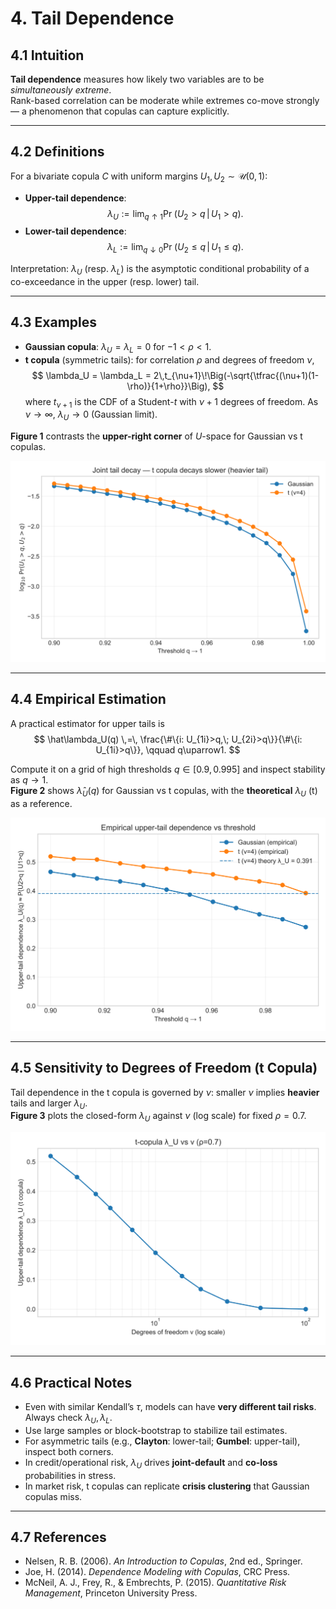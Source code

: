 # 4. Tail Dependence

## 4.1 Intuition

**Tail dependence** measures how likely two variables are to be *simultaneously extreme*.  
Rank-based correlation can be moderate while extremes co-move strongly — a phenomenon that copulas can capture explicitly.

---

## 4.2 Definitions

For a bivariate copula $C$ with uniform margins $U_1,U_2\sim\mathcal U(0,1)$:

- **Upper-tail dependence**:
  $$
  \lambda_U := \lim_{q\uparrow 1}\Pr\!\big(U_2 > q \,\big|\, U_1 > q\big).
  $$
- **Lower-tail dependence**:
  $$
  \lambda_L := \lim_{q\downarrow 0}\Pr\!\big(U_2 \le q \,\big|\, U_1 \le q\big).
  $$

Interpretation: $\lambda_U$ (resp. $\lambda_L$) is the asymptotic conditional probability of a co-exceedance in the upper (resp. lower) tail.

---

## 4.3 Examples

- **Gaussian copula**: $\lambda_U = \lambda_L = 0$ for $-1<\rho<1$.  
- **t copula** (symmetric tails): for correlation $\rho$ and degrees of freedom $\nu$,
  $$
  \lambda_U = \lambda_L
  = 2\,t_{\nu+1}\!\Big(-\sqrt{\tfrac{(\nu+1)(1-\rho)}{1+\rho}}\Big),
  $$
  where $t_{\nu+1}$ is the CDF of a Student-$t$ with $\nu+1$ degrees of freedom.
  As $\nu\to\infty$, $\lambda_U\to0$ (Gaussian limit).

**Figure 1** contrasts the **upper-right corner** of $U$-space for Gaussian vs t copulas.

![Corner heatmaps](../assets/figures/01_foundations/tail_heatmaps_gauss_vs_t.svg)

---

## 4.4 Empirical Estimation

A practical estimator for upper tails is
$$
\hat\lambda_U(q) \,=\, \frac{\#\{i: U_{1i}>q,\; U_{2i}>q\}}{\#\{i: U_{1i}>q\}},
\qquad q\uparrow1.
$$

Compute it on a grid of high thresholds $q\in[0.9,0.995]$ and inspect stability as $q\to1$.  
**Figure 2** shows $\hat\lambda_U(q)$ for Gaussian vs t copulas, with the **theoretical** $\lambda_U$ (t) as a reference.

![Empirical upper-tail dependence](../assets/figures/01_foundations/lambdaU_vs_q_gauss_vs_t.svg)

---

## 4.5 Sensitivity to Degrees of Freedom (t Copula)

Tail dependence in the t copula is governed by $\nu$: smaller $\nu$ implies **heavier** tails and larger $\lambda_U$.  
**Figure 3** plots the closed-form $\lambda_U$ against $\nu$ (log scale) for fixed $\rho=0.7$.

![t-copula λ_U vs ν](../assets/figures/01_foundations/t_lambdaU_vs_nu_curve.svg)

---

## 4.6 Practical Notes

- Even with similar Kendall’s $\tau$, models can have **very different tail risks**. Always check $\lambda_U,\lambda_L$.  
- Use large samples or block-bootstrap to stabilize tail estimates.  
- For asymmetric tails (e.g., **Clayton**: lower-tail; **Gumbel**: upper-tail), inspect both corners.  
- In credit/operational risk, $\lambda_U$ drives **joint-default** and **co-loss** probabilities in stress.  
- In market risk, t copulas can replicate **crisis clustering** that Gaussian copulas miss.

---

## 4.7 References

- Nelsen, R. B. (2006). *An Introduction to Copulas*, 2nd ed., Springer.  
- Joe, H. (2014). *Dependence Modeling with Copulas*, CRC Press.  
- McNeil, A. J., Frey, R., & Embrechts, P. (2015). *Quantitative Risk Management*, Princeton University Press.